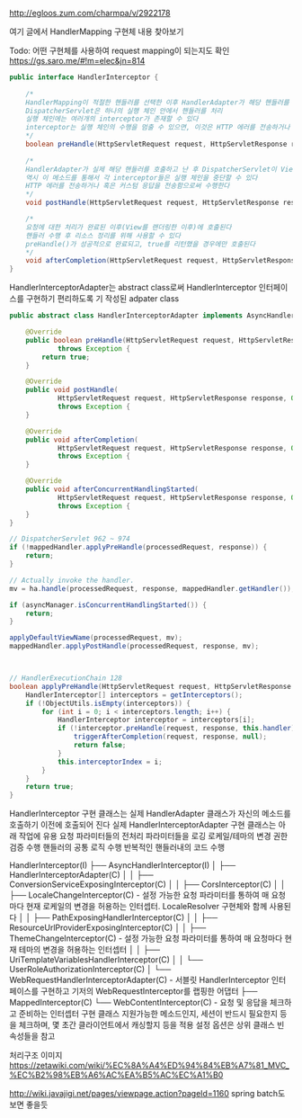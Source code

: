 
http://egloos.zum.com/charmpa/v/2922178

여기 글에서 HandlerMapping 구현체 내용 찾아보기


Todo: 어떤 구현체를 사용하여 request mapping이 되는지도 확인
https://gs.saro.me/#!m=elec&jn=814




```java
public interface HandlerInterceptor {
    
    /*
    HandlerMapping이 적절한 핸들러를 선택한 이후 HandlerAdapter가 해당 핸들러를 호출하기 이전에 호출되어 진다
    DispatcherServlet은 하나의 실행 체인 안에서 핸들러를 처리
    실행 체인에는 여러개의 interceptor가 존재할 수 있다
    interceptor는 실행 체인의 수행을 멈출 수 있으면, 이것은 HTTP 에러를 전송하거나 혹은 커스텀 응답을 전송함으로써 수행한다
    */
	boolean preHandle(HttpServletRequest request, HttpServletResponse response, Object handler) throws Exception;
	
    /*
    HandlerAdapter가 실제 해당 핸들러를 호출하고 난 후 DispatcherServlet이 View를 랜더링하기 이전에 호출되어 진다
    역시 이 메소드를 통해서 각 interceptor들은 실행 체인을 중단할 수 있다
    HTTP 에러를 전송하거나 혹은 커스텀 응답을 전송함으로써 수행한다
    */
	void postHandle(HttpServletRequest request, HttpServletResponse response, Object handler, ModelAndView modelAndView) throws Exception;

    /*
    요청에 대한 처리가 완료된 이후(View를 랜더링한 이후)에 호출된다
    핸들러 수행 후 리소스 정리를 위해 사용할 수 있다
    preHandle()가 성공적으로 완료되고, true를 리턴했을 경우에만 호출된다
    */
	void afterCompletion(HttpServletRequest request, HttpServletResponse response, Object handler, Exception ex) throws Exception;
}
```



HandlerInterceptorAdapter는 abstract class로써 HandlerInterceptor 인터페이스를 구현하기 편리하도록 기 작성된 adpater class
```java
public abstract class HandlerInterceptorAdapter implements AsyncHandlerInterceptor {

	@Override
	public boolean preHandle(HttpServletRequest request, HttpServletResponse response, Object handler)
			throws Exception {
		return true;
	}

	@Override
	public void postHandle(
			HttpServletRequest request, HttpServletResponse response, Object handler, ModelAndView modelAndView)
			throws Exception {
	}

	@Override
	public void afterCompletion(
			HttpServletRequest request, HttpServletResponse response, Object handler, Exception ex)
			throws Exception {
	}

	@Override
	public void afterConcurrentHandlingStarted(
			HttpServletRequest request, HttpServletResponse response, Object handler)
			throws Exception {
	}
}
```


```java
// DispatcherServlet 962 ~ 974
if (!mappedHandler.applyPreHandle(processedRequest, response)) {
    return;
}

// Actually invoke the handler.
mv = ha.handle(processedRequest, response, mappedHandler.getHandler());

if (asyncManager.isConcurrentHandlingStarted()) {
    return;
}

applyDefaultViewName(processedRequest, mv);
mappedHandler.applyPostHandle(processedRequest, response, mv);



// HandlerExecutionChain 128 
boolean applyPreHandle(HttpServletRequest request, HttpServletResponse response) throws Exception {
    HandlerInterceptor[] interceptors = getInterceptors();
    if (!ObjectUtils.isEmpty(interceptors)) {
        for (int i = 0; i < interceptors.length; i++) {
            HandlerInterceptor interceptor = interceptors[i];
            if (!interceptor.preHandle(request, response, this.handler)) {
                triggerAfterCompletion(request, response, null);
                return false;
            }
            this.interceptorIndex = i;
        }
    }
    return true;
}
```
HandlerInterceptor 구현 클래스는 실제 HandlerAdapter 클래스가 자신의 메소드를 호출하기 이전에 호출되어 진다
실제 HandlerInterceptorAdapter 구현 클래스는 아래 작업에 유용
요청 파라미터들의 전처리
파라미터들을 로깅
로케일/테마의 변경
권한 검증 수행
핸들러의 공통 로직 수행
반복적인 핸들러내의 코드 수행



HandlerInterceptor(I)
    ├── AsyncHandlerInterceptor(I)
    │     ├── HandlerInterceptorAdapter(C)
    │     │     ├── ConversionServiceExposingInterceptor(C)
    │     │     ├── CorsInterceptor(C)
    │     │     ├── LocaleChangeInterceptor(C) - 설정 가능한 요청 파라미터를 통하여 매 요청마다 현재 로케일의 변경을 허용하는 인터셉터. LocaleResolver 구현체와 함께 사용된다
    │     │     ├── PathExposingHandlerInterceptor(C)
    │     │     ├── ResourceUrlProviderExposingInterceptor(C)
    │     │     ├── ThemeChangeInterceptor(C) - 설정 가능한 요청 파라미터를 통하여 매 요청마다 현재 테마의 변경을 허용하는 인터셉터
    │     │     ├── UriTemplateVariablesHandlerInterceptor(C)
    │     │     └── UserRoleAuthorizationInterceptor(C)
    │     └── WebRequestHandlerInterceptorAdapter(C) - 서블릿 HandlerInterceptor 인터페이스를 구현하고 기저의 WebRequestInterceptor를 랩핑한 어댑터
    ├── MappedInterceptor(C)
    └── WebContentInterceptor(C) - 요청 및 응답을 체크하고 준비하는 인터셉터 구현 클래스
                                    지원가능한 메소드인지, 세션이 반드시 필요한지 등을 체크하며, 몇 초간 클라이언트에서 캐싱할지 등을 적용
                                    설정 옵션은 상위 클래스 빈 속성들을 참고




처리구조 이미지 
https://zetawiki.com/wiki/%EC%8A%A4%ED%94%84%EB%A7%81_MVC_%EC%B2%98%EB%A6%AC%EA%B5%AC%EC%A1%B0


http://wiki.javajigi.net/pages/viewpage.action?pageId=1160
spring batch도 보면 좋을듯
